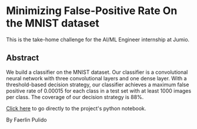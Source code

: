 # Minimizing False-Positive Rate On the MNIST dataset

This is the take-home challenge for the AI/ML Engineer internship at Jumio. 

## Abstract

We build a classifier on the MNIST dataset. Our classifier is a convolutional neural network with three convolutional layers and one dense layer. With a threshold-based decision strategy, our classifier achieves a maximum false positive rate of 0.00015 for each class in a test set with at least 1000 images per class. The coverage of our decision strategy is 88%.

[Click here](https://github.com/faerlinpulido/jumio_take_home_assignment/blob/master/jumio_assignment.ipynb) to go directly to the project's python notebook. 

By Faerlin Pulido
